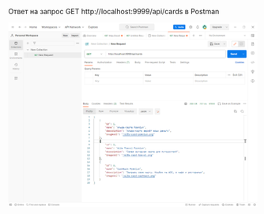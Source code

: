 Ответ на запрос GET http://localhost:9999/api/cards в Postman

![AT_05_04_3.1.Docker_scr.png](AT_05_04_3.1.Docker_scr.png)